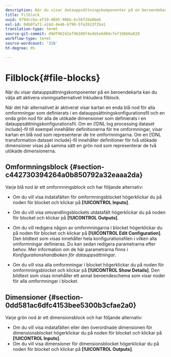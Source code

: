```yaml
---
description: När du visar datauppsättningskomponenter på en beroendekarta kan du välja att aktivera visningsalternativet Inkludera filblock.
title: Filblock
uuid: 079dccba-ef19-4895-90bb-6c56f26e8beb
exl-id: 04b0faf1-a16d-4e46-b790-5fe2023f2ba1
translation-type: tm+mt
source-git-commit: d9df90242ef96188f4e4b5e6d04cfef196b0a628
workflow-type: tm+mt
source-wordcount: '318'
ht-degree: 0%

---
```


# Filblock{#file-blocks}

När du visar datauppsättningskomponenter på en beroendekarta kan du välja att aktivera visningsalternativet Inkludera filblock.

När det här alternativet är aktiverat visar kartan en enda blå nod för alla omformningar som definierats i en datauppsättningskonfigurationsfil och en enda grön nod för alla de utökade dimensioner som definierats i en datauppsättningskonfigurationsfil. Om en [!DNL log processing dataset include]-fil till exempel innehåller definitionerna för tre omformningar, visar kartan en blå nod som representerar de tre omformningarna. Om en [!DNL transformation dataset include]-fil innehåller definitioner för två utökade dimensioner visas på samma sätt en grön nod som representerar de två utökade dimensionerna.

## Omformningsblock {#section-c442730394264a0b850792a32eaaa2da}

Varje blå nod är ett omformningsblock och har följande alternativ:

* Om du vill visa indatafälten för omformningsblocket högerklickar du på noden för blocket och klickar på **[!UICONTROL Inputs]**.
* Om du vill visa omvandlingsblockets utdatafält högerklickar du på noden för blocket och klickar på **[!UICONTROL Outputs]**.
* Om du vill redigera någon av omformningarna i blocket högerklickar du på noden för blocket och klickar på **[!UICONTROL Edit Configuration]**. Den bildtext som visas innehåller hela konfigurationsfilen i vilken alla omformningar definieras. Du kan sedan redigera parametrarna efter behov. Mer information om de här parametrarna finns i *Konfigurationshandboken för datauppsättningar*.

* Om du vill visa alla omformningar i blocket högerklickar du på noden för omformningsblocket och klickar på **[!UICONTROL Show Details]**. Den bildtext som visas innehåller ett annat beroendeschema som visar noder för alla omformningar i blocket.

## Dimensioner {#section-0dd581ac6dfc4153bee5300b3cfae2a0}

Varje grön nod är ett dimensionsblock och har följande alternativ:

* Om du vill visa indatafälten eller den överordnade dimensionen för dimensionsblocket högerklickar du på noden för blocket och klickar på **[!UICONTROL Inputs]**.
* Om du vill visa dimensioner för dimensionsblocket högerklickar du på noden för blocket och klickar på **[!UICONTROL Outputs]**.
